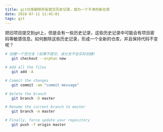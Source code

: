 ```yaml
---
title: git仓库删除所有提交历史记录，成为一个干净的新仓库
date: 2018-07-11 11:45:01
tags: git
---
```

把旧项目提交到git上，但是会有一些历史记录，这些历史记录中可能会有项目密码等敏感信息。如何删除这些历史记录，形成一个全新的仓库，并且保持代码不变呢？
``` bash
# 创建一个空分支 (如果不提交，该分支不会实际创建)
   git checkout --orphan new

# Add all the files
   git add -A

# Commit the changes
   git commit -am "commit message"

# Delete the branch
   git branch -D master

# Rename the current branch to master
   git branch -m master

# Finally, force update your repository
   git push -f origin master
```
